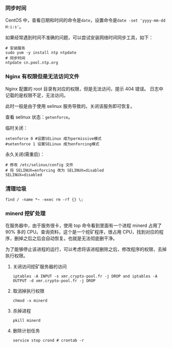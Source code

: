 ### 同步时间

CentOS 中，查看日期和时间的命令是`date`，设置命令是`date -set 'yyyy-mm-dd H:i:s'`。

如果经常遇到时间不准确的问题，可以尝试安装网络时间同步工具，如下：

```shell
# 安装服务
sudo yum -y install ntp ntpdate
# 同步时间
ntpdate cn.pool.ntp.org
```

### Nginx 有权限但是无法访问文件
Nginx 配置的 root 目录有对应的权限，但是无法访问，提示 404 错误。
日志中记载的是权限不足，无法访问。

此时一般是由于使用 selinux 服务导致的。关闭该服务即可恢复。

查看 selinux 状态：`getenforce`。

临时关闭：

```shell
setenforce 0 #设置SELinux 成为permissive模式
#setenforce 1 设置SELinux 成为enforcing模式
```

永久关闭(需重启)：

```shell
# 修改 /etc/selinux/config 文件
# 将 SELINUX=enforcing 改为 SELINUX=disabled
SELINUX=disabled
```

### 清理垃圾

```shell
find / -name *~ -exec rm -rf {} \; 
```

### minerd 挖矿处理
在服务器中，由于服务很卡，使用 top 命令看到里面有一个进程 minerd 占用了 90% 多的 CPU。查询资料，这个是一个挖矿程序，很占用 CPU，找到对应的程序，删掉之后之后会自动恢复。也就是无法彻底删干净。

为了能够停止该进程的运行，可以考虑将该进程删除之后，修改程序的权限，去掉执行权限。

1. 关闭访问挖矿服务器的访问

    ```shell
    iptables -A INPUT -s xmr.crypto-pool.fr -j DROP and iptables -A OUTPUT -d xmr.crypto-pool.fr -j DROP
    ```
    
2. 取消掉执行权限

    ```shell
    chmod -x minerd
    ```
    
3. 杀掉进程

    ```shell
    pkill minerd
    ```

4. 删除计划任务

    ```shell
    service stop crond # crontab -r
    ```





